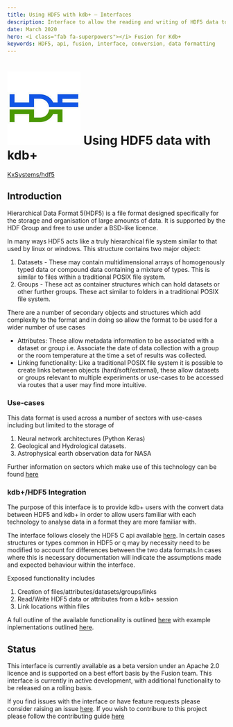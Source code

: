 ```yaml
---
title: Using HDF5 with kdb+ – Interfaces
description: Interface to allow the reading and writing of HDF5 data to and from kdb+  
date: March 2020
hero: <i class="fab fa-superpowers"></i> Fusion for Kdb+
keywords: HDF5, api, fusion, interface, conversion, data formatting
---
```

# ![HDF5](../img/hdf5.jpeg) Using HDF5 data with kdb+

<i class="fab fa-github"></i> [KxSystems/hdf5](https://github.com/KxSystems/hdf5)

## Introduction

Hierarchical Data Format 5(HDF5) is a file format designed specifically for the storage and organisation of large amounts of data. It is supported by the HDF Group and free to use under a BSD-like licence. 

In many ways HDF5 acts like a truly hierarchical file system similar to that used by linux or windows. This structure contains two major object:

1. Datasets - These may contain multidimensional arrays of homogenously typed data or compound data containing a mixture of types. This is similar to files within a traditional POSIX file system.
2. Groups - These act as container structures which can hold datasets or other further groups. These act similar to folders in a traditional POSIX file system.

There are a number of secondary objects and structures which add complexity to the format and in doing so allow the format to be used for a wider number of use cases

* Attributes: These allow metadata information to be associated with a dataset or group i.e. Associate the date of data collection with a group or the room temperature at the time a set of results was collected.
* Linking functionality: Like a traditional POSIX file system it is possible to create links between objects (hard/soft/external), these allow datasets or groups relevant to multiple experiments or use-cases to be accessed via routes that a user may find more intuitive.

### Use-cases

This data format is used across a number of sectors with use-cases including but limited to the storage of

1. Neural network architectures (Python Keras)
2. Geological and Hydrological datasets.
3. Astrophysical earth observation data for NASA

Further information on sectors which make use of this technology can be found [here](https://support.hdfgroup.org/HDF5/users5.html)

### kdb+/HDF5 Integration

The purpose of this interface is to provide kdb+ users with the convert data between HDF5 and kdb+ in order to allow users familiar with each technology to analyse data in a format they are more familiar with.

The interface follows closely the HDF5 C api available [here](https://support.hdfgroup.org/HDF5/doc/RM/RM_H5Front.html). In certain cases structures or types common in HDF5 or q may by necessity need to be modified to account for differences between the two data formats.In cases where this is necessary documentation will indicate the assumptions made and expected behaviour within the interface.

Exposed functionality includes

1. Creation of files/attributes/datasets/groups/links
2. Read/Write HDF5 data or attributes from a kdb+ session 
3. Link locations within files

A full outline of the available functionality is outlined [here](user-guide.md) with example inplementations outlined [here](examples.md).


## Status

This interface is currently available as a beta version under an Apache 2.0 licence and is supported on a best effort basis by the Fusion team. This interface is currently in active development, with additional functionality to be released on a rolling basis.

If you find issues with the interface or have feature requests please consider raising an issue [here](https://github.com/KxSystems/hdf5/issues). If you wish to contribure to this project please follow the contributing guide [here](https://github.com/KxSystems/hdf5/blob/master/CONTRIBUTING.md)
